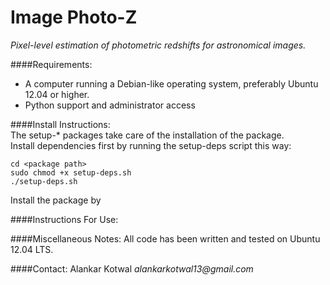 Image Photo-Z
=============

_Pixel-level estimation of photometric redshifts for astronomical images._


####Requirements:
* A computer running a Debian-like operating system, preferably Ubuntu 12.04 or higher.
* Python support and administrator access

####Install Instructions:  
The setup-* packages take care of the installation of the package.  
Install dependencies first by running the setup-deps script this way:

    cd <package path> 
    sudo chmod +x setup-deps.sh  
    ./setup-deps.sh

Install the package by

####Instructions For Use:

####Miscellaneous Notes:
All code has been written and tested on Ubuntu 12.04 LTS.

####Contact:
Alankar Kotwal
_alankarkotwal13@gmail.com_
